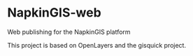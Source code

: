 # NapkinGIS-web

Web publishing for the NapkinGIS platform

This project is based on OpenLayers and the gisquick project.
